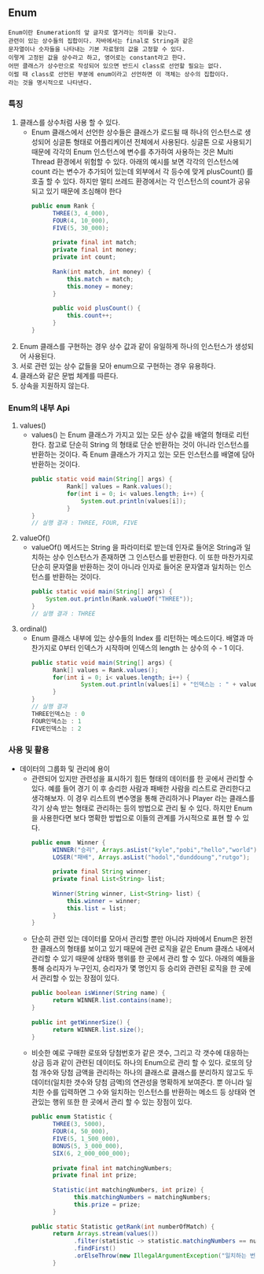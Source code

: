 ## Enum
    Enum이란 Enumeration의 앞 글자로 열거라는 의미를 갖는다. 
    관련이 있는 상수들의 집합이다. 자바에서는 final로 String과 같은 
    문자열이나 숫자들을 나타내는 기본 자료형의 값을 고정할 수 있다. 
    이렇게 고정된 값을 상수라고 하고, 영어로는 constant라고 한다. 
    어떤 클래스가 상수만으로 작성되어 있으면 반드시 class로 선언할 필요는 없다. 
    이럴 때 class로 선언된 부분에 enum이라고 선언하면 이 객체는 상수의 집합이다. 
    라는 것을 명시적으로 나타낸다.

### 특징
1. 클래스를 상수처럼 사용 할 수 있다.
    - Enum 클래스에서 선언한 상수들은 클래스가 로드될 때 하나의 인스턴스로 생성되어 싱글톤 
      형태로 어플리케이션 전체에서 사용된다. 싱글톤 으로 사용되기 때문에 각각의 Enum 인스턴스에 
      변수를 추가하여 사용하는 것은 Multi Thread 환경에서 위험할 수 있다. 아래의 예시를 보면 각각의 
      인스턴스에 count 라는 변수가 추가되어 있는데 외부에서 각 등수에 맞게 plusCount() 를 호출 할 수 있다. 
      하지만 멀티 쓰레드 환경에서는 각 인스턴스의 count가 공유되고 있기 때문에 조심해야 한다
      ```java
      public enum Rank {
    	    THREE(3, 4_000),
    	    FOUR(4, 10_000),
    	    FIVE(5, 30_000);
    	
    	    private final int match;
    	    private final int money;
    	    private int count;
    	
    	    Rank(int match, int money) {
    		    this.match = match;
    		    this.money = money;
    	    }
    
    	    public void plusCount() {
    		    this.count++;
    	    }
      }
      ```
2. Enum 클래스를 구현하는 경우 상수 값과 같이 유일하게 하나의 인스턴스가 생성되어 사용된다.
3. 서로 관련 있는 상수 값들을 모아 enum으로 구현하는 경우 유용하다.
4. 클래스와 같은 문법 체계를 따른다.
5. 상속을 지원하지 않는다.

### Enum의 내부 Api
1. values()
    - values() 는 Enum 클래스가 가지고 있는 모든 상수 값을 배열의 형태로 리턴 한다. 
      참고로 단순히 String 의 형태로 단순 반환하는 것이 아니라 인스턴스를 반환하는 것이다. 
      즉 Enum 클래스가 가지고 있는 모든 인스턴스를 배열에 담아 반환하는 것이다.
      ```java
      public static void main(String[] args) {
    		    Rank[] values = Rank.values();
    		    for(int i = 0; i< values.length; i++) {
    			    System.out.println(values[i]);
    		    }
      }
      // 실행 결과 : THREE, FOUR, FIVE
      ```
2. valueOf()
    - valueOf() 메서드는 String 을 파라미터로 받는데 인자로 들어온 String과 
      일치하는 상수 인스턴스가 존재하면 그 인스턴스를 반환한다. 
      이 또한 마찬가지로 단순히 문자열을 반환하는 것이 아니라 인자로 
      들어온 문자열과 일치하는 인스턴스를 반환하는 것이다.
      ```java
      public static void main(String[] args) {
          System.out.println(Rank.valueOf("THREE"));
      }
      // 실행 결과 : THREE
      ```
3. ordinal()
    - Enum 클래스 내부에 있는 상수들의 Index 를 리턴하는 메소드이다. 
      배열과 마찬가지로 0부터 인덱스가 시작하며 인덱스의 length 는 상수의 수 - 1 이다.
      ```java
      public static void main(String[] args) {
            Rank[] values = Rank.values();
            for(int i = 0; i< values.length; i++) {
    			    System.out.println(values[i] + "인덱스는 : " + values[i].ordinal());
            }
      }
      // 실행 결과
      THREE인덱스는 : 0
      FOUR인덱스는 : 1
      FIVE인덱스는 : 2
      ```
### 사용 및 활용
- 데이터의 그룹화 및 관리에 용이
    - 관련되어 있지만 관련성을 표시하기 힘든 형태의 데이터를 한 곳에서 관리할 수 있다. 
      예를 들어 경기 이 후 승리한 사람과 패배한 사람을 리스트로 관리한다고 생각해보자. 
      이 경우 리스트의 변수명을 통해 관리하거나 Player 라는 클래스를 각기 상속 받는 형태로 
      관리하는 등의 방법으로 관리 될 수 있다. 하지만 Enum을 사용한다면 보다 명확한 방법으로 
      이들의 관계를 가시적으로 표현 할 수 있다.
      ```java
      public enum  Winner {
            WINNER("승리", Arrays.asList("kyle","pobi","hello","world")),
            LOSER("패배", Arrays.asList("hodol","dunddoung","rutgo");
    
            private final String winner;
            private final List<String> list;
    
            Winner(String winner, List<String> list) {
                this.winner = winner;
                this.list = list;
            }
      }  
      ```
    - 단순히 관련 있는 데이터를 모아서 관리할 뿐만 아니라 자바에서 Enum은 완전한 클래스의 형태를 
      보이고 있기 때문에 관련 로직을 같은 Enum 클래스 내에서 관리할 수 있기 때문에 상태와 행위를 
      한 곳에서 관리 할 수 있다. 아래의 예들을 통해 승리자가 누구인지, 승리자가 몇 명인지 
      등 승리와 관련된 로직을 한 곳에서 관리할 수 있는 장점이 있다.
      ```java
      public boolean isWinner(String name) {
            return WINNER.list.contains(name);
      }
        
      public int getWinnerSize() {
            return WINNER.list.size();
      }
      ```
    - 비슷한 예로 구매한 로또와 당첨번호가 같은 갯수, 그리고 각 갯수에 대응하는 상금 등과 같이 
      관련된 데이터도 하나의 Enum으로 관리 할 수 있다. 로또의 당첨 개수와 당첨 금액을 관리하는 
      하나의 클래스로 클래스를 분리하지 않고도 두 데이터(일치한 갯수와 당첨 금액)의 연관성을 명확하게 
      보여준다. 뿐 아니라 일치한 수를 입력하면 그 수와 일치하는 인스턴스를 반환하는 메소드 등 상태와 
      연관있는 행위 또한 한 곳에서 관리 할 수 있는 장점이 있다.
      ```java
      public enum Statistic {
            THREE(3, 5000),
            FOUR(4, 50_000),
            FIVE(5, 1_500_000),
            BONUS(5, 3_000_000),
            SIX(6, 2_000_000_000);
    
            private final int matchingNumbers;
            private final int prize;
        
            Statistic(int matchingNumbers, int prize) {
                  this.matchingNumbers = matchingNumbers;
                  this.prize = prize;
            }
    
      public static Statistic getRank(int numberOfMatch) {
            return Arrays.stream(values())
                  .filter(statistic -> statistic.matchingNumbers == numberOfMatch)
                  .findFirst()
                  .orElseThrow(new IllegalArgumentException("일치하는 번호가 3미만입니다."))
            }
      ```